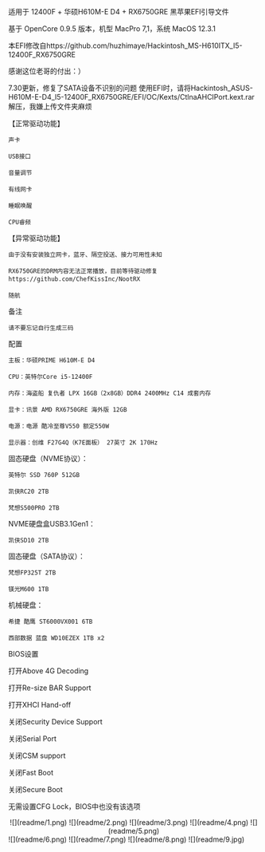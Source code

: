 适用于 12400F + 华硕H610M-E D4 + RX6750GRE 黑苹果EFI引导文件

基于 OpenCore 0.9.5 版本，机型 MacPro 7,1，系统 MacOS 12.3.1

本EFI修改自https://github.com/huzhimaye/Hackintosh_MS-H610ITX_I5-12400F_RX6750GRE

感谢这位老哥的付出：）

7.30更新，修复了SATA设备不识别的问题
使用EFI时，请将Hackintosh_ASUS-H610M-E-D4_I5-12400F_RX6750GRE/EFI/OC/Kexts/CtlnaAHCIPort.kext.rar解压，我嫌上传文件夹麻烦

【正常驱动功能】

	声卡

	USB接口

	音量调节

	有线网卡

	睡眠唤醒

	CPU睿频

【异常驱动功能】

	由于没有安装独立网卡，蓝牙、隔空投送、接力可用性未知

	RX6750GRE的DRM内容无法正常播放，目前等待驱动修复https://github.com/ChefKissInc/NootRX

	随航

备注

	请不要忘记自行生成三码

配置

	主板：华硕PRIME H610M-E D4

	CPU：英特尔Core i5-12400F

	内存：海盗船 复仇者 LPX 16GB（2x8GB）DDR4 2400MHz C14 成套内存

	显卡：讯景 AMD RX6750GRE 海外版 12GB

	电源：电源 酷冷至尊V550 额定550W

	显示器：创维 F27G4Q（K7E面板） 27英寸 2K 170Hz

固态硬盘（NVME协议）：

	英特尔 SSD 760P 512GB
 
	凯侠RC20 2TB
 
	梵想S500PRO 2TB

NVME硬盘盒USB3.1Gen1：

	凯侠SD10 2TB
 
固态硬盘（SATA协议）：

	梵想FP325T 2TB
 
	镁光M600 1TB
 
机械硬盘：

	希捷 酷鹰 ST6000VX001 6TB
 
	西部数据 蓝盘 WD10EZEX 1TB x2

BIOS设置

打开Above 4G Decoding

打开Re-size BAR Support

打开XHCI Hand-off

关闭Security Device Support

关闭Serial Port

关闭CSM support

关闭Fast Boot

关闭Secure Boot

无需设置CFG Lock，BIOS中也没有该选项
<div align=center>
![](readme/1.png)
![](readme/2.png)
![](readme/3.png)
![](readme/4.png)
![](readme/5.png)
</div>
![](readme/6.png)
![](readme/7.png)
![](readme/8.png)
![](readme/9.jpg)
